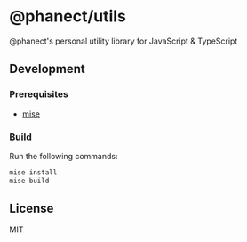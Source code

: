 # @phanect/utils

@phanect's personal utility library for JavaScript & TypeScript

## Development

### Prerequisites

- [mise](https://mise.jdx.dev)

### Build

Run the following commands:

```sh
mise install
mise build
```

## License

MIT

